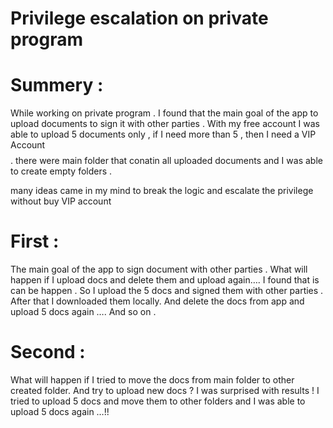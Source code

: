 # Privilege escalation on private program

# Summery :
While working on private program . I found that the main goal of the app to upload documents to sign it with other parties . 
With my free account I was able to upload 5 documents only , if I need more than 5 , then I need a VIP Account $$$$ .
there were  main folder that conatin all uploaded documents and I was able to create empty folders . 

many ideas came in my mind to break the logic and escalate the privilege without buy VIP account
# First : 
The main goal of the app to sign document with other parties . 
What will happen if I upload docs and delete them and upload again….
I found that is can be happen .
So I upload the 5 docs and signed them with other parties .
After that I downloaded them locally. And delete the docs from app and upload 5 docs again …. And so on .
# Second : 
What will happen if I tried to move the docs from main folder to other created folder. And try to upload new docs ?
I was surprised with results !
I tried to upload 5 docs and move them to other folders and I was able to upload 5 docs again …!!
